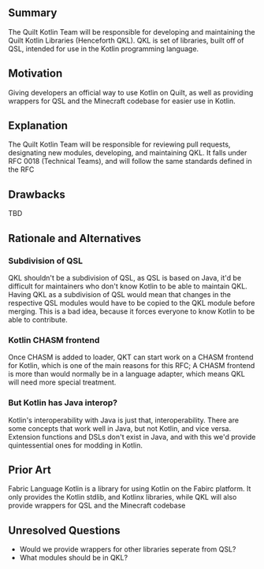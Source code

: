 ## Summary

The Quilt Kotlin Team will be responsible for developing and maintaining the
Quilt Kotlin Libraries (Henceforth QKL). QKL is set of libraries, built off of
QSL, intended for use in the Kotlin programming language.


## Motivation

Giving developers an official way to use Kotlin on Quilt, as well as providing
wrappers for QSL and the Minecraft codebase for easier use in Kotlin.


## Explanation

The Quilt Kotlin Team will be responsible for reviewing pull requests,
designating new modules, developing, and maintaining QKL. It falls under RFC
0018 (Technical Teams), and will follow the same standards defined in the RFC


## Drawbacks

TBD


## Rationale and Alternatives

### Subdivision of QSL

QKL shouldn't be a subdivision of QSL, as QSL is based on Java, it'd be
difficult for maintainers who don't know Kotlin to be able to maintain QKL.
Having QKL as a subdivision of QSL would mean that changes in the respective
QSL modules would have to be copied to the QKL module before merging. This is a
bad idea, because it forces everyone to know Kotlin to be able to contribute.


### Kotlin CHASM frontend

Once CHASM is added to loader, QKT can start work on a CHASM frontend for
Kotlin, which is one of the main reasons for this RFC; A CHASM frontend is more
than would normally be in a language adapter, which means QKL will need more
special treatment.


### But Kotlin has Java interop?

Kotlin's interoperability with Java is just that, interoperability. There are some concepts that work well in Java, but not Kotlin, and vice versa. Extension functions and DSLs don't exist in Java, and with this we'd provide quintessential ones for modding in Kotlin.


## Prior Art

Fabric Language Kotlin is a library for using Kotlin on the Fabirc platform.
It only provides the Kotlin stdlib, and Kotlinx libraries, while QKL will also
provide wrappers for QSL and the Minecraft codebase


## Unresolved Questions

- Would we provide wrappers for other libraries seperate from QSL?
- What modules should be in QKL?